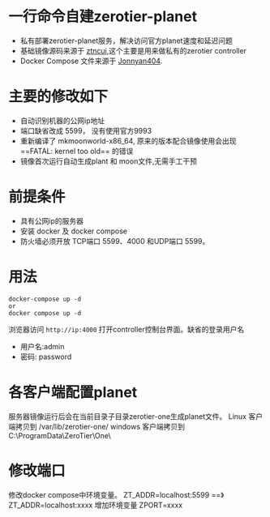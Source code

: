 # 一行命令自建zerotier-planet

- 私有部署zerotier-planet服务，解决访问官方planet速度和延迟问题
- 基础镜像源码来源于 [ztncui](https://github.com/key-networks/ztncui-aio),这个主要是用来做私有的zerotier controller
- Docker Compose 文件来源于 [Jonnyan404](https://github.com/Jonnyan404/zerotier-planet).


# 主要的修改如下
- 自动识别机器的公网ip地址
- 端口缺省改成 5599， 没有使用官方9993
- 重新编译了 mkmoonworld-x86_64, 原来的版本配合镜像使用会出现 ==FATAL: kernel too old== 的错误 
- 镜像首次运行自动生成plant 和 moon文件,无需手工干预

# 前提条件

- 具有公网ip的服务器
- 安装 docker 及 docker compose
- 防火墙必须开放 TCP端口 5599、4000 和UDP端口 5599。 

# 用法

```
docker-compose up -d
or
docker compose up -d
```
浏览器访问 `http://ip:4000` 打开controller控制台界面。缺省的登录用户名
- 用户名:admin
- 密码: password

# 各客户端配置planet

服务器镜像运行后会在当前目录子目录zerotier-one生成planet文件。
Linux 客户端拷贝到 /var/lib/zerotier-one/
windows 客户端拷贝到 C:\ProgramData\ZeroTier\One\


#  修改端口
修改docker compose中环境变量。 
ZT_ADDR=localhost:5599 ==》 ZT_ADDR=localhost:xxxx
增加环境变量
ZPORT=xxxx
